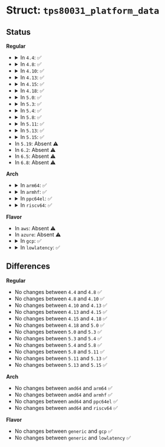 # Struct: <code>tps80031_platform_data</code>

## Status
<b>Regular</b>
<ul>
<li>
<details>
<summary>In <code>4.4</code>: ✅</summary>

```c
struct tps80031_platform_data {
    int irq_base;
    bool use_power_off;
    struct tps80031_pupd_init_data *pupd_init_data;
    int pupd_init_data_size;
    struct tps80031_regulator_platform_data * regulator_pdata[19];
};
```
</details>
</li>
<li>
<details>
<summary>In <code>4.8</code>: ✅</summary>

```c
struct tps80031_platform_data {
    int irq_base;
    bool use_power_off;
    struct tps80031_pupd_init_data *pupd_init_data;
    int pupd_init_data_size;
    struct tps80031_regulator_platform_data * regulator_pdata[19];
};
```
</details>
</li>
<li>
<details>
<summary>In <code>4.10</code>: ✅</summary>

```c
struct tps80031_platform_data {
    int irq_base;
    bool use_power_off;
    struct tps80031_pupd_init_data *pupd_init_data;
    int pupd_init_data_size;
    struct tps80031_regulator_platform_data * regulator_pdata[19];
};
```
</details>
</li>
<li>
<details>
<summary>In <code>4.13</code>: ✅</summary>

```c
struct tps80031_platform_data {
    int irq_base;
    bool use_power_off;
    struct tps80031_pupd_init_data *pupd_init_data;
    int pupd_init_data_size;
    struct tps80031_regulator_platform_data * regulator_pdata[19];
};
```
</details>
</li>
<li>
<details>
<summary>In <code>4.15</code>: ✅</summary>

```c
struct tps80031_platform_data {
    int irq_base;
    bool use_power_off;
    struct tps80031_pupd_init_data *pupd_init_data;
    int pupd_init_data_size;
    struct tps80031_regulator_platform_data * regulator_pdata[19];
};
```
</details>
</li>
<li>
<details>
<summary>In <code>4.18</code>: ✅</summary>

```c
struct tps80031_platform_data {
    int irq_base;
    bool use_power_off;
    struct tps80031_pupd_init_data *pupd_init_data;
    int pupd_init_data_size;
    struct tps80031_regulator_platform_data * regulator_pdata[19];
};
```
</details>
</li>
<li>
<details>
<summary>In <code>5.0</code>: ✅</summary>

```c
struct tps80031_platform_data {
    int irq_base;
    bool use_power_off;
    struct tps80031_pupd_init_data *pupd_init_data;
    int pupd_init_data_size;
    struct tps80031_regulator_platform_data * regulator_pdata[19];
};
```
</details>
</li>
<li>
<details>
<summary>In <code>5.3</code>: ✅</summary>

```c
struct tps80031_platform_data {
    int irq_base;
    bool use_power_off;
    struct tps80031_pupd_init_data *pupd_init_data;
    int pupd_init_data_size;
    struct tps80031_regulator_platform_data * regulator_pdata[19];
};
```
</details>
</li>
<li>
<details>
<summary>In <code>5.4</code>: ✅</summary>

```c
struct tps80031_platform_data {
    int irq_base;
    bool use_power_off;
    struct tps80031_pupd_init_data *pupd_init_data;
    int pupd_init_data_size;
    struct tps80031_regulator_platform_data * regulator_pdata[19];
};
```
</details>
</li>
<li>
<details>
<summary>In <code>5.8</code>: ✅</summary>

```c
struct tps80031_platform_data {
    int irq_base;
    bool use_power_off;
    struct tps80031_pupd_init_data *pupd_init_data;
    int pupd_init_data_size;
    struct tps80031_regulator_platform_data * regulator_pdata[19];
};
```
</details>
</li>
<li>
<details>
<summary>In <code>5.11</code>: ✅</summary>

```c
struct tps80031_platform_data {
    int irq_base;
    bool use_power_off;
    struct tps80031_pupd_init_data *pupd_init_data;
    int pupd_init_data_size;
    struct tps80031_regulator_platform_data * regulator_pdata[19];
};
```
</details>
</li>
<li>
<details>
<summary>In <code>5.13</code>: ✅</summary>

```c
struct tps80031_platform_data {
    int irq_base;
    bool use_power_off;
    struct tps80031_pupd_init_data *pupd_init_data;
    int pupd_init_data_size;
    struct tps80031_regulator_platform_data * regulator_pdata[19];
};
```
</details>
</li>
<li>
<details>
<summary>In <code>5.15</code>: ✅</summary>

```c
struct tps80031_platform_data {
    int irq_base;
    bool use_power_off;
    struct tps80031_pupd_init_data *pupd_init_data;
    int pupd_init_data_size;
    struct tps80031_regulator_platform_data * regulator_pdata[19];
};
```
</details>
</li>
<li>
In <code>5.19</code>: Absent ⚠️
</li>
<li>
In <code>6.2</code>: Absent ⚠️
</li>
<li>
In <code>6.5</code>: Absent ⚠️
</li>
<li>
In <code>6.8</code>: Absent ⚠️
</li>
</ul>
<b>Arch</b>
<ul>
<li>
<details>
<summary>In <code>arm64</code>: ✅</summary>

```c
struct tps80031_platform_data {
    int irq_base;
    bool use_power_off;
    struct tps80031_pupd_init_data *pupd_init_data;
    int pupd_init_data_size;
    struct tps80031_regulator_platform_data * regulator_pdata[19];
};
```
</details>
</li>
<li>
<details>
<summary>In <code>armhf</code>: ✅</summary>

```c
struct tps80031_platform_data {
    int irq_base;
    bool use_power_off;
    struct tps80031_pupd_init_data *pupd_init_data;
    int pupd_init_data_size;
    struct tps80031_regulator_platform_data * regulator_pdata[19];
};
```
</details>
</li>
<li>
<details>
<summary>In <code>ppc64el</code>: ✅</summary>

```c
struct tps80031_platform_data {
    int irq_base;
    bool use_power_off;
    struct tps80031_pupd_init_data *pupd_init_data;
    int pupd_init_data_size;
    struct tps80031_regulator_platform_data * regulator_pdata[19];
};
```
</details>
</li>
<li>
<details>
<summary>In <code>riscv64</code>: ✅</summary>

```c
struct tps80031_platform_data {
    int irq_base;
    bool use_power_off;
    struct tps80031_pupd_init_data *pupd_init_data;
    int pupd_init_data_size;
    struct tps80031_regulator_platform_data * regulator_pdata[19];
};
```
</details>
</li>
</ul>
<b>Flavor</b>
<ul>
<li>
In <code>aws</code>: Absent ⚠️
</li>
<li>
In <code>azure</code>: Absent ⚠️
</li>
<li>
<details>
<summary>In <code>gcp</code>: ✅</summary>

```c
struct tps80031_platform_data {
    int irq_base;
    bool use_power_off;
    struct tps80031_pupd_init_data *pupd_init_data;
    int pupd_init_data_size;
    struct tps80031_regulator_platform_data * regulator_pdata[19];
};
```
</details>
</li>
<li>
<details>
<summary>In <code>lowlatency</code>: ✅</summary>

```c
struct tps80031_platform_data {
    int irq_base;
    bool use_power_off;
    struct tps80031_pupd_init_data *pupd_init_data;
    int pupd_init_data_size;
    struct tps80031_regulator_platform_data * regulator_pdata[19];
};
```
</details>
</li>
</ul>

## Differences
<b>Regular</b>
<ul>
<li>
No changes between <code>4.4</code> and <code>4.8</code> ✅
</li>
<li>
No changes between <code>4.8</code> and <code>4.10</code> ✅
</li>
<li>
No changes between <code>4.10</code> and <code>4.13</code> ✅
</li>
<li>
No changes between <code>4.13</code> and <code>4.15</code> ✅
</li>
<li>
No changes between <code>4.15</code> and <code>4.18</code> ✅
</li>
<li>
No changes between <code>4.18</code> and <code>5.0</code> ✅
</li>
<li>
No changes between <code>5.0</code> and <code>5.3</code> ✅
</li>
<li>
No changes between <code>5.3</code> and <code>5.4</code> ✅
</li>
<li>
No changes between <code>5.4</code> and <code>5.8</code> ✅
</li>
<li>
No changes between <code>5.8</code> and <code>5.11</code> ✅
</li>
<li>
No changes between <code>5.11</code> and <code>5.13</code> ✅
</li>
<li>
No changes between <code>5.13</code> and <code>5.15</code> ✅
</li>
</ul>
<b>Arch</b>
<ul>
<li>
No changes between <code>amd64</code> and <code>arm64</code> ✅
</li>
<li>
No changes between <code>amd64</code> and <code>armhf</code> ✅
</li>
<li>
No changes between <code>amd64</code> and <code>ppc64el</code> ✅
</li>
<li>
No changes between <code>amd64</code> and <code>riscv64</code> ✅
</li>
</ul>
<b>Flavor</b>
<ul>
<li>
No changes between <code>generic</code> and <code>gcp</code> ✅
</li>
<li>
No changes between <code>generic</code> and <code>lowlatency</code> ✅
</li>
</ul>
